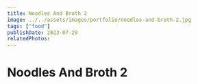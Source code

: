 ```yaml
---
title: Noodles And Broth 2
image: ../../assets/images/portfolio/noodles-and-broth-2.jpg
tags: ["food"]
publishDate: 2023-07-29
relatedPhotos:
---
```

# Noodles And Broth 2
